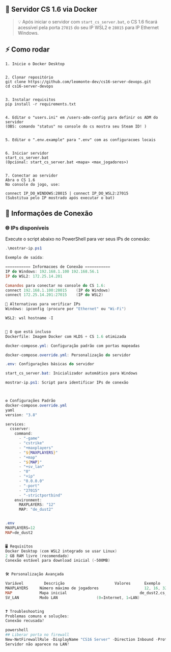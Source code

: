 ## 🚀 Servidor CS 1.6 via Docker

> 💡 Após iniciar o servidor com `start_cs_server.bat`, o CS 1.6 ficará acessível pela porta `27015` do seu IP WSL2 e `28015` para IP Ethernet Windows.

## ⚡ Como rodar

    1. Inicie o Docker Desktop


    2. Clonar repositório
    git clone https://github.com/leomonte-dev/cs16-server-devops.git
    cd cs16-server-devops


    3. Instalar requisitos
    pip install -r requirements.txt


    4. Editar o "users.ini" em /users-adm-config para definir os ADM do servidor
    (OBS: comando "status" no console do cs mostra seu Steam ID! )
    

    5. Editar o ".env.example" para ".env" com as configuracoes locais


    6. Iniciar servidor
    start_cs_server.bat
    (Opcional: start_cs_server.bat <mapa> <max_jogadores>)


    7. Conectar ao servidor
    Abra o CS 1.6
    No console do jogo, use:

    connect IP_DO_WINDOWS:28015 | connect IP_DO_WSL2:27015
    (Substitua pelo IP mostrado após executar o bat)

## 🔌 Informações de Conexão

### 🌐 IPs disponíveis
Execute o script abaixo no PowerShell para ver seus IPs de conexão:
```powershell
.\mostrar-ip.ps1

Exemplo de saída:

=========== Informacoes de Conexão ===========
IP do Windows: 192.168.1.100 192.168.56.1
IP do WSL2: 172.25.14.201

Comandos para conectar no console do CS 1.6:
connect 192.168.1.100:28015    (IP do Windows)
connect 172.25.14.201:27015    (IP do WSL2)

🔄 Alternativas para verificar IPs
Windows: ipconfig (procure por "Ethernet" ou "Wi-Fi")

WSL2: wsl hostname -I


🧱 O que está incluso
Dockerfile: Imagem Docker com HLDS + CS 1.6 otimizada

docker-compose.yml: Configuração padrão com portas mapeadas

docker-compose.override.yml: Personalização do servidor

.env: Configurações básicas do servidor

start_cs_server.bat: Inicializador automático para Windows

mostrar-ip.ps1: Script para identificar IPs de conexão



⚙️ Configurações Padrão
docker-compose.override.yml
yaml
version: "3.8"

services:
  csserver:
    command:
      - "-game"
      - "cstrike"
      - "+maxplayers"
      - "${MAXPLAYERS}"
      - "+map"
      - "${MAP}"
      - "+sv_lan"
      - "0"
      - "+ip"
      - "0.0.0.0"
      - "-port"
      - "27015"
      - "-strictportbind"
    environment:
      MAXPLAYERS: "12"
      MAP: "de_dust2"


.env
MAXPLAYERS=12
MAP=de_dust2


🖥️ Requisitos
Docker Desktop (com WSL2 integrado se usar Linux)
2 GB RAM livre (recomendado)
Conexão estável para download inicial (~500MB)


🛠️ Personalização Avançada

Variável	     Descrição	                    Valores	     Exemplo
MAXPLAYERS	   Número máximo de jogadores	                 12, 16, 32
MAP	           Mapa inicial	                               de_dust2,cs_office,de_inferno
SV_LAN	       Modo LAN                 (0=Internet, 1=LAN)


❓ Troubleshooting
Problemas comuns e soluções:
Conexão recusada?

powershell
## Liberar porta no firewall
New-NetFirewallRule -DisplayName "CS16 Server" -Direction Inbound -Protocol TCP -LocalPort 27015 -Action Allow
Servidor não aparece na LAN?

